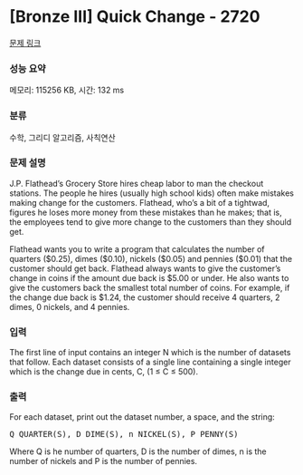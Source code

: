 # [Bronze III] Quick Change - 2720 

[문제 링크](https://www.acmicpc.net/problem/2720) 

### 성능 요약

메모리: 115256 KB, 시간: 132 ms

### 분류

수학, 그리디 알고리즘, 사칙연산

### 문제 설명

<p>J.P. Flathead’s Grocery Store hires cheap labor to man the checkout stations. The people he hires (usually high school kids) often make mistakes making change for the customers. Flathead, who’s a bit of a tightwad, figures he loses more money from these mistakes than he makes; that is, the employees tend to give more change to the customers than they should get. </p>

<p>Flathead wants you to write a program that calculates the number of quarters (<span>$</span>0.25), dimes (<span>$</span>0.10), nickels (<span>$</span>0.05) and pennies (<span>$</span>0.01) that the customer should get back. Flathead always wants to give the customer’s change in coins if the amount due back is <span>$</span>5.00 or under. He also wants to give the customers back the smallest total number of coins. For example, if the change due back is <span>$</span>1.24, the customer should receive 4 quarters, 2 dimes, 0 nickels, and 4 pennies. </p>

### 입력 

 <p>The first line of input contains an integer N which is the number of datasets that follow. Each dataset consists of a single line containing a single integer which is the change due in cents, C, (1 ≤ C ≤ 500).</p>

### 출력 

 <p>For each dataset, print out the dataset number, a space, and the string: </p>

<pre>Q QUARTER(S), D DIME(S), n NICKEL(S), P PENNY(S) </pre>

<p>Where Q is he number of quarters, D is the number of dimes, n is the number of nickels and P is the number of pennies. </p>

